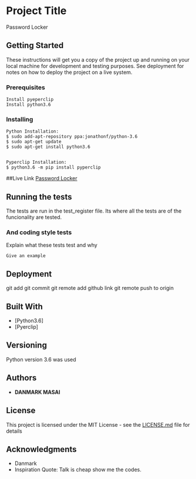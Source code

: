 # Project Title
Password Locker

## Getting Started

These instructions will get you a copy of the project up and running on your local machine for development and testing purposes. See deployment for notes on how to deploy the project on a live system.

### Prerequisites

```
Install pyeperclip
Install python3.6

```

### Installing

```
Python Installation:
$ sudo add-apt-repository ppa:jonathonf/python-3.6
$ sudo apt-get update
$ sudo apt-get install python3.6


Pyperclip Installation:
$ python3.6 -m pip install pyperclip

```
##Live Link
<a href="https://github.com/markdan58/password_Locker">Password Locker<a>

## Running the tests

The tests are run in the test_register file. Its where all the tests are of the funcionality are tested.

### And coding style tests

Explain what these tests test and why

```
Give an example
```

## Deployment

git add 
git commit
git remote add github link
git remote push to origin


## Built With

* [Python3.6]
* [Pyerclip]


## Versioning

Python version 3.6 was used

## Authors

* **DANMARK MASAI**

## License

This project is licensed under the MIT License - see the [LICENSE.md](LICENSE.md) file for details

## Acknowledgments

* Danmark
* Inspiration Quote: Talk is cheap show me the codes.

